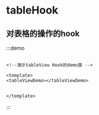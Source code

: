 #   tableHook

##  对表格的操作的hook

:::demo
```vue

<!--演示tableView Hook的demo类 -->

<template>
<tableViewDemo></tableViewDemo>


</template>
```


:::
